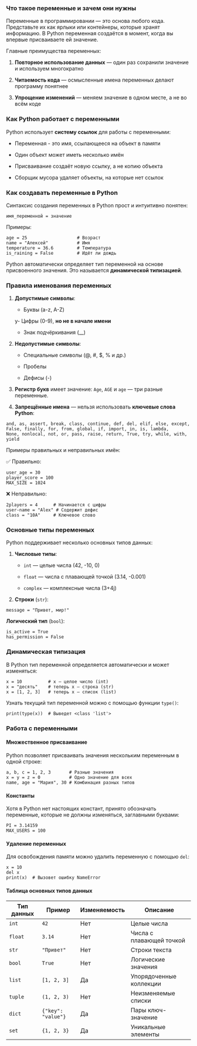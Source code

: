 ### Что такое переменные и зачем они нужны

Переменные в программировании — это основа любого кода. Представьте их как ярлыки или контейнеры, которые хранят информацию. В Python переменная создаётся в момент, когда вы впервые присваиваете ей значение.

Главные преимущества переменных:

1. **Повторное использование данных** — один раз сохранили значение и используем многократно

2. **Читаемость кода** — осмысленные имена переменных делают программу понятнее

3. **Упрощение изменений** — меняем значение в одном месте, а не во всём коде

### Как Python работает с переменными

Python использует **систему ссылок** для работы с переменными:

- Переменная - это имя, ссылающееся на объект в памяти

- Один объект может иметь несколько имён

- Присваивание создаёт новую ссылку, а не копию объекта

- Сборщик мусора удаляет объекты, на которые нет ссылок


### Как создавать переменные в Python

Синтаксис создания переменных в Python прост и интуитивно понятен:

```
имя_переменной = значение
```

Примеры:

```
age = 25                   # Возраст
name = "Алексей"           # Имя
temperature = 36.6         # Температура
is_raining = False         # Идёт ли дождь
```

Python автоматически определяет тип переменной на основе присвоенного значения. Это называется **динамической типизацией**.

### Правила именования переменных

1. **Допустимые символы**:
    - Буквы (a-z, A-Z)
    
    у- Цифры (0-9), **но не в начале имени**
    
    - Знак подчёркивания (__)
1. **Недопустимые символы**:
    - Специальные символы (@, #, $, % и др.)
    
    - Пробелы
    
    - Дефисы (-)
    
2. **Регистр букв** имеет значение: `Age`, `AGE` и `age` — три разные переменные.

3. **Запрещённые имена** — нельзя использовать **ключевые слова Python**:

```
and, as, assert, break, class, continue, def, del, elif, else, except, 
False, finally, for, from, global, if, import, in, is, lambda, 
None, nonlocal, not, or, pass, raise, return, True, try, while, with, yield
```

Примеры правильных и неправильных имён:

✅ Правильно:

```
user_age = 30
player_score = 100
MAX_SIZE = 1024
```

❌ Неправильно:

```
2players = 4      # Начинается с цифры
user-name = "Alex" # Содержит дефис
class = "10A"     # Ключевое слово
```

### Основные типы переменных

Python поддерживает несколько основных типов данных:

1. **Числовые типы**:
    
    - `int` — целые числа (42, -10, 0)
        
    - `float` — числа с плавающей точкой (3.14, -0.001)
        
    - `complex` — комплексные числа (3+4j)
        
2. **Строки** (`str`):
    

```
message = "Привет, мир!"

```

**Логический тип** (`bool`):

```
is_active = True
has_permission = False
```

### Динамическая типизация

В Python тип переменной определяется автоматически и может изменяться:

```
x = 10          # x — целое число (int)
x = "десять"    # теперь x — строка (str)
x = [1, 2, 3]   # теперь x — список (list)
```

Узнать текущий тип переменной можно с помощью функции `type()`:

```
print(type(x))  # Выведет <class 'list'>
```

### Работа с переменными

#### Множественное присваивание

Python позволяет присваивать значения нескольким переменным в одной строке:

```
a, b, c = 1, 2, 3       # Разные значения
x = y = z = 0           # Одно значение для всех
name, age = "Мария", 30 # Комбинация разных типов
```

#### Константы

Хотя в Python нет настоящих констант, принято обозначать переменные, которые не должны изменяться, заглавными буквами:

```
PI = 3.14159
MAX_USERS = 100
```

#### Удаление переменных

Для освобождения памяти можно удалить переменную с помощью `del`:

```
x = 10
del x
print(x)  # Вызовет ошибку NameError
```


#### Таблица основных типов данных

| Тип данных | Пример             | Изменяемость | Описание                 |
| ---------- | ------------------ | ------------ | ------------------------ |
| `int`      | `42`               | Нет          | Целые числа              |
| `float`    | `3.14`             | Нет          | Числа с плавающей точкой |
| `str`      | `"Привет"`         | Нет          | Строки текста            |
| `bool`     | `True`             | Нет          | Логические значения      |
| `list`     | `[1, 2, 3]`        | Да           | Упорядоченные коллекции  |
| `tuple`    | `(1, 2, 3)`        | Нет          | Неизменяемые списки      |
| `dict`     | `{"key": "value"}` | Да           | Пары ключ-значение       |
| `set`      | `{1, 2, 3}`        | Да           | Уникальные элементы      |